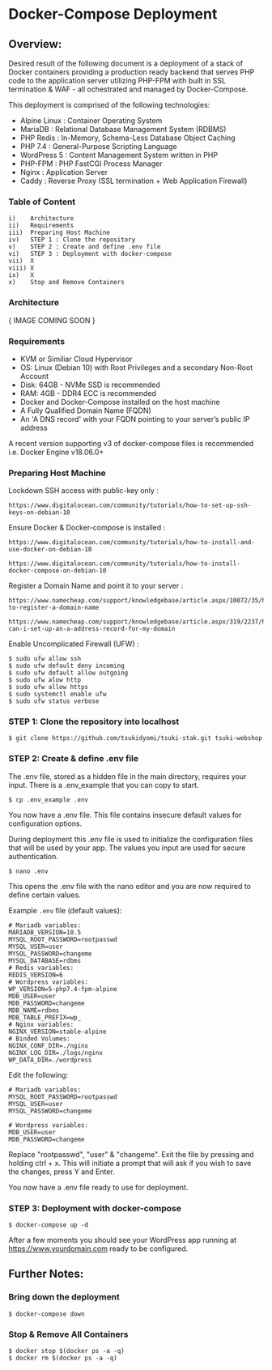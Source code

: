 
# Docker-Compose Deployment

## Overview:

Desired result of the following document is a deployment of a stack of Docker containers providing a production ready backend that serves PHP code to the application server utilizing PHP-FPM with built in SSL termination & WAF - all ochestrated and managed by Docker-Compose. 

This deployment is comprised of the following technologies: 

* Alpine Linux : Container Operating System
* MariaDB      : Relational Database Management System (RDBMS)
* PHP Redis    : In-Memory, Schema-Less Database Object Caching
* PHP 7.4      : General-Purpose Scripting Language
* WordPress 5  : Content Management System written in PHP
* PHP-FPM      : PHP FastCGI Process Manager
* Nginx        : Application Server
* Caddy        : Reverse Proxy (SSL termination + Web Application Firewall)

### Table of Content

```env
i)    Architecture
ii)   Requirements
iii)  Preparing Host Machine
iv)   STEP 1 : Clone the repository
v)    STEP 2 : Create and define .env file
vi)   STEP 3 : Deployment with docker-compose
vii)  X
viii) X
ix)   X
x)    Stop and Remove Containers

```

### Architecture

{ IMAGE COMING SOON }
  
### Requirements

* KVM or Similiar Cloud Hypervisor
* OS: Linux (Debian 10) with Root Privileges and a secondary Non-Root Account
* Disk: 64GB - NVMe SSD is recommended 
* RAM: 4GB   - DDR4 ECC is recommended
* Docker and Docker-Compose installed on the host machine
* A Fully Qualified Domain Name (FQDN)
* An 'A DNS record' with your FQDN pointing to your server’s public IP address

A recent version supporting v3 of docker-compose files is recommended
i.e. Docker Engine v18.06.0+ 

### Preparing Host Machine

Lockdown SSH access with public-key only :

    https://www.digitalocean.com/community/tutorials/how-to-set-up-ssh-keys-on-debian-10
    
Ensure Docker & Docker-compose is installed : 

    https://www.digitalocean.com/community/tutorials/how-to-install-and-use-docker-on-debian-10

    https://www.digitalocean.com/community/tutorials/how-to-install-docker-compose-on-debian-10

Register a Domain Name and point it to your server : 

    https://www.namecheap.com/support/knowledgebase/article.aspx/10072/35/how-to-register-a-domain-name

    https://www.namecheap.com/support/knowledgebase/article.aspx/319/2237/how-can-i-set-up-an-a-address-record-for-my-domain

Enable Uncomplicated Firewall (UFW) :
    
    $ sudo ufw allow ssh 
    $ sudo ufw default deny incoming
    $ sudo ufw default allow outgoing
    $ sudo ufw alow http
    $ sudo ufw allow https
    $ sudo systemctl enable ufw
    $ sudo ufw status verbose

### STEP 1: Clone the repository into localhost

    $ git clone https://github.com/tsukidyomi/tsuki-stak.git tsuki-webshop

### STEP 2: Create & define .env file

The .env file, stored as a hidden file in the main directory, requires your input. There is a .env_example that you can copy to start.

    $ cp .env_example .env

You now have a .env file. This file contains insecure default values for configuration options. 

During deployment this .env file is used to initialize the configuration files that will be used by your app. The values you input are used for secure authentication.

    $ nano .env

This opens the .env file with the nano editor and you are now required to define certain values.

Example `.env` file (default values):

```env
# Mariadb variables:
MARIADB_VERSION=10.5
MYSQL_ROOT_PASSWORD=rootpasswd
MYSQL_USER=user
MYSQL_PASSWORD=changeme
MYSQL_DATABASE=rdbms
# Redis variables:
REDIS_VERSION=6
# Wordpress variables:
WP_VERSION=5-php7.4-fpm-alpine
MDB_USER=user
MDB_PASSWORD=changeme
MDB_NAME=rdbms
MDB_TABLE_PREFIX=wp_
# Nginx variables:
NGINX_VERSION=stable-alpine
# Binded Volumes:
NGINX_CONF_DIR=./nginx
NGINX_LOG_DIR=./logs/nginx
WP_DATA_DIR=./wordpress

```

Edit the following:

```env
# Mariadb variables:
MYSQL_ROOT_PASSWORD=rootpasswd
MYSQL_USER=user
MYSQL_PASSWORD=changeme

# Wordpress variables:
MDB_USER=user
MDB_PASSWORD=changeme

```
Replace "rootpasswd", "user" & "changeme". Exit the file by pressing and holding ctrl + x. This will initiate a prompt that will ask if you wish to save the changes, press Y and Enter. 

You now have a .env file ready to use for deployment.

### STEP 3: Deployment with docker-compose

    $ docker-compose up -d 


After a few moments you should see your WordPress app running at https://www.yourdomain.com ready to be configured.



## Further Notes:

### Bring down the deployment

    $ docker-compose down

### Stop & Remove All Containers

    $ docker stop $(docker ps -a -q)
    $ docker rm $(docker ps -a -q)

